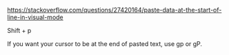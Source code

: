 https://stackoverflow.com/questions/27420164/paste-data-at-the-start-of-line-in-visual-mode

Shift + p

If you want your cursor to be at the end of pasted text, use gp or gP.
 
